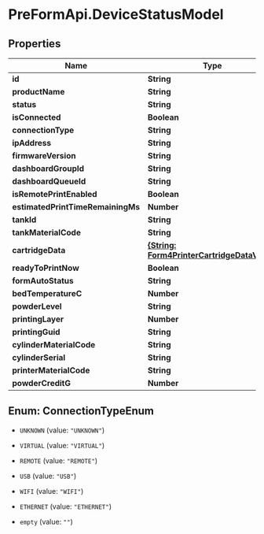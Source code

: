 # PreFormApi.DeviceStatusModel

## Properties

Name | Type | Description | Notes
------------ | ------------- | ------------- | -------------
**id** | **String** |  | 
**productName** | **String** |  | 
**status** | **String** |  | 
**isConnected** | **Boolean** |  | 
**connectionType** | **String** |  | 
**ipAddress** | **String** |  | 
**firmwareVersion** | **String** |  | 
**dashboardGroupId** | **String** |  | 
**dashboardQueueId** | **String** |  | 
**isRemotePrintEnabled** | **Boolean** |  | 
**estimatedPrintTimeRemainingMs** | **Number** |  | 
**tankId** | **String** |  | 
**tankMaterialCode** | **String** |  | 
**cartridgeData** | [**{String: Form4PrinterCartridgeDataValue}**](Form4PrinterCartridgeDataValue.md) |  | 
**readyToPrintNow** | **Boolean** |  | 
**formAutoStatus** | **String** |  | 
**bedTemperatureC** | **Number** |  | 
**powderLevel** | **String** |  | 
**printingLayer** | **Number** |  | 
**printingGuid** | **String** |  | 
**cylinderMaterialCode** | **String** |  | 
**cylinderSerial** | **String** |  | 
**printerMaterialCode** | **String** |  | 
**powderCreditG** | **Number** |  | 



## Enum: ConnectionTypeEnum


* `UNKNOWN` (value: `"UNKNOWN"`)

* `VIRTUAL` (value: `"VIRTUAL"`)

* `REMOTE` (value: `"REMOTE"`)

* `USB` (value: `"USB"`)

* `WIFI` (value: `"WIFI"`)

* `ETHERNET` (value: `"ETHERNET"`)

* `empty` (value: `""`)




